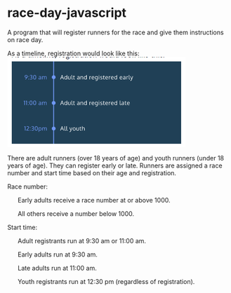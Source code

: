 # race-day-javascript
A program that will register runners for the race and give them instructions on race day.

As a timeline, registration would look like this:
![loading...](race-day-timeline.PNG)

There are adult runners (over 18 years of age) and youth runners (under 18 years of age). They can register early or late. Runners are assigned a race number and start time based on their age and registration.

Race number:

<ul>Early adults receive a race number at or above 1000.</ul>
<ul>All others receive a number below 1000.</ul>

  
Start time:

<ul>Adult registrants run at 9:30 am or 11:00 am.</ul>
<ul>Early adults run at 9:30 am.</ul>
<ul>Late adults run at 11:00 am.</ul>
<ul>Youth registrants run at 12:30 pm (regardless of registration).</ul>
